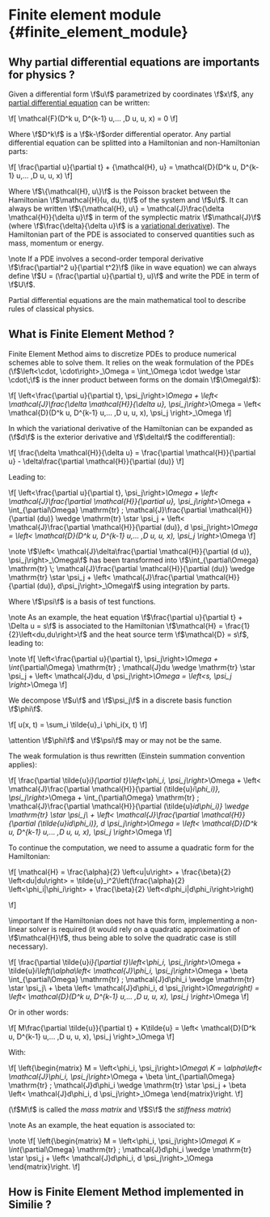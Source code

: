 # Finite element module {#finite_element_module}
<!--
SPDX-FileCopyrightText: 2025 Baptiste Legouix
SPDX-License-Identifier: GPL-3.0-or-later
-->

## Why partial differential equations are importants for physics ?

Given a differential form \f$u\f$ parametrized by coordinates \f$x\f$, any [partial differential equation](https://en.wikipedia.org/wiki/Partial_differential_equation) can be written:

\f\[
\mathcal{F}(D^k u, D^{k-1} u,... ,D u, u, x) = 0
\f\]

Where \f$D^k\f$ is a \f$k-\f$order differential operator. Any partial differential equation can be splitted into a Hamiltonian and non-Hamiltonian parts:

\f\[
\frac{\partial u}{\partial t} + \{\mathcal{H}, u\} = \mathcal{D}(D^k u, D^{k-1} u,... ,D u, u, x) 
\f\]

Where \f$\{\mathcal{H}, u\}\f$ is the Poisson bracket between the Hamiltonian \f$\mathcal{H}(u, du, t)\f$ of the system and \f$u\f$. It can always be written \f$\{\mathcal{H}, u\} = \mathcal{J}\frac{\delta \mathcal{H}}{\delta u}\f$ in term of the symplectic matrix \f$\mathcal{J}\f$ (where \f$\frac{\delta}{\delta u}\f$ is a [variational derivative](https://en.wikipedia.org/wiki/Functional_derivative)). The Hamiltonian part of the PDE is associated to conserved quantities such as mass, momentum or energy.

\note If a PDE involves a second-order temporal derivative \f$\frac{\partial^2 u}{\partial t^2}\f$ (like in wave equation) we can always define \f$U = (\frac{\partial u}{\partial t}, u)\f$ and write the PDE in term of  \f$U\f$.

Partial differential equations are the main mathematical tool to describe rules of classical physics.

## What is Finite Element Method ?

Finite Element Method aims to discretize PDEs to produce numerical schemes able to solve them. It relies on the weak formulation of the PDEs (\f$\left<\cdot, \cdot\right>_\Omega = \int_\Omega \cdot \wedge \star \cdot\;\f$ is the inner product between forms on the domain \f$\Omega\f$):

\f\[
\left<\frac{\partial u}{\partial t}, \psi_j\right>_\Omega + \left< \mathcal{J}\frac{\delta \mathcal{H}}{\delta u}, \psi_j\right>_\Omega = \left< \mathcal{D}(D^k u, D^{k-1} u,... ,D u, u, x), \psi_j \right>_\Omega
\f\]

In which the variational derivative of the Hamiltonian can be expanded as (\f$d\f$ is the exterior derivative and \f$\delta\f$ the codifferential): 

\f\[
\frac{\delta \mathcal{H}}{\delta u} = \frac{\partial \mathcal{H}}{\partial u} - \delta\frac{\partial \mathcal{H}}{\partial (du)}
\f\]

Leading to:

\f\[
\left<\frac{\partial u}{\partial t}, \psi_j\right>_\Omega + \left< \mathcal{J}\frac{\partial \mathcal{H}}{\partial u}, \psi_j\right>_\Omega + \int_{\partial\Omega} \mathrm{tr} \; \mathcal{J}\frac{\partial \mathcal{H}}{\partial (du)} \wedge \mathrm{tr} \star \psi_j + \left< \mathcal{J}\frac{\partial \mathcal{H}}{\partial (du)}, d \psi_j\right>_\Omega = \left< \mathcal{D}(D^k u, D^{k-1} u,... ,D u, u, x), \psi_j \right>_\Omega
\f\]

\note \f$\left< \mathcal{J}\delta\frac{\partial \mathcal{H}}{\partial (d u)}, \psi_j\right>_\Omega\f$ has been transformed into \f$\int_{\partial\Omega} \mathrm{tr} \; \mathcal{J}\frac{\partial \mathcal{H}}{\partial (du)} \wedge \mathrm{tr} \star \psi_j + \left< \mathcal{J}\frac{\partial \mathcal{H}}{\partial (du)}, d\psi_j\right>_\Omega\f$ using integration by parts. 

Where \f$\psi\f$ is a basis of test functions.

\note As an example, the heat equation \f$\frac{\partial u}{\partial t} + \Delta u = s\f$ is associated to the Hamiltonian \f$\mathcal{H} = \frac{1}{2}\left<du,du\right>\f$ and the heat source term \f$\mathcal{D} = s\f$, leading to:

\note \f\[
\left<\frac{\partial u}{\partial t}, \psi_j\right>_\Omega + \int_{\partial\Omega} \mathrm{tr} \; \mathcal{J}du \wedge \mathrm{tr} \star \psi_j + \left< \mathcal{J}du, d \psi_j\right>_\Omega = \left<s, \psi_j \right>_\Omega
\f\]

We decompose \f$u\f$ and \f$\psi_j\f$ in a discrete basis function \f$\phi\f$. 

\f\[
u(x, t) = \sum_i \tilde{u}_i \phi_i(x, t)
\f\]

\attention \f$\phi\f$ and \f$\psi\f$ may or may not be the same.

The weak formulation is thus rewritten (Einstein summation convention applies):

\f\[
\frac{\partial \tilde{u}_i}{\partial t}\left<\phi_i, \psi_j\right>_\Omega + \left< \mathcal{J}\frac{\partial \mathcal{H}}{\partial (\tilde{u}_i\phi_i)}, \psi_j\right>_\Omega + \int_{\partial\Omega} \mathrm{tr} \; \mathcal{J}\frac{\partial \mathcal{H}}{\partial (\tilde{u}_id\phi_i)} \wedge \mathrm{tr} \star \psi_j\\ + \left< \mathcal{J}\frac{\partial \mathcal{H}}{\partial (\tilde{u}_id\phi_i)}, d \psi_j\right>_\Omega = \left< \mathcal{D}(D^k u, D^{k-1} u,... ,D u, u, x), \psi_j \right>_\Omega
\f\]

To continue the computation, we need to assume a quadratic form for the Hamiltonian:

\f\[
\mathcal{H} = \frac{\alpha}{2} \left<u|u\right> + \frac{\beta}{2} \left<du|du\right> = \tilde{u}_i^2\left(\frac{\alpha}{2} \left<\phi_i|\phi_i\right> + \frac{\beta}{2} \left<d\phi_i|d\phi_i\right>\right)

\f\]

\important If the Hamiltonian does not have this form, implementing a non-linear solver is required (it would rely on a quadratic approximation of \f$\mathcal{H}\f$, thus being able to solve the quadratic case is still necessary). 

\f\[
\frac{\partial \tilde{u}_i}{\partial t}\left<\phi_i, \psi_j\right>_\Omega + \tilde{u}_i\left(\alpha\left< \mathcal{J}\phi_i, \psi_j\right>_\Omega + \beta \int_{\partial\Omega} \mathrm{tr} \; \mathcal{J}d\phi_i \wedge \mathrm{tr} \star \psi_j\\ + \beta \left< \mathcal{J}d\phi_i, d \psi_j\right>_\Omega\right) = \left< \mathcal{D}(D^k u, D^{k-1} u,... ,D u, u, x), \psi_j \right>_\Omega
\f\]

Or in other words:

\f[
M\frac{\partial \tilde{u}}{\partial t} + K\tilde{u} = \left< \mathcal{D}(D^k u, D^{k-1} u,... ,D u, u, x), \psi_j \right>_\Omega
\f]

With:

\f\[
\left\{\begin{matrix}
M = \left<\phi_i, \psi_j\right>_\Omega\\
K = \alpha\left< \mathcal{J}\phi_i, \psi_j\right>_\Omega + \beta \int_{\partial\Omega} \mathrm{tr} \; \mathcal{J}d\phi_i \wedge \mathrm{tr} \star \psi_j + \beta \left< \mathcal{J}d\phi_i, d \psi_j\right>_\Omega
\end{matrix}\right.
\f\]

(\f$M\f$ is called the <em>mass matrix</em> and \f$S\f$ the <em>stiffness matrix</em>)

\note As an example, the heat equation is associated to: 

\note \f\[
\left\{\begin{matrix}
M = \left<\phi_i, \psi_j\right>_\Omega\\
K = \int_{\partial\Omega} \mathrm{tr} \; \mathcal{J}d\phi_i \wedge \mathrm{tr} \star \psi_j + \left< \mathcal{J}d\phi_i, d \psi_j\right>_\Omega
\end{matrix}\right.
\f\]

## How is Finite Element Method implemented in Similie ?

